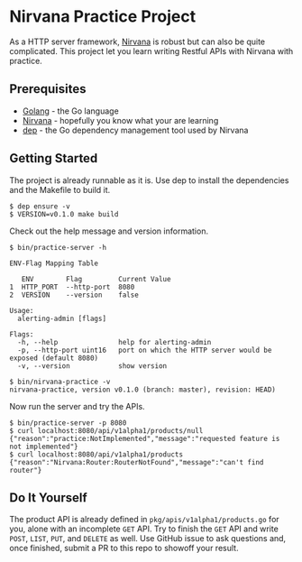 # Nirvana Practice Project

As a HTTP server framework, [Nirvana](https://github.com/caicloud/nirvana) is robust but can also be quite complicated. This project let you learn writing Restful APIs with Nirvana with practice.

## Prerequisites

 - [Golang](https://golang.org/dl/) - the Go language  
 - [Nirvana](https://github.com/caicloud/nirvana) - hopefully you know what your are learning
 - [dep](https://github.com/golang/dep) - the Go dependency management tool used by Nirvana

## Getting Started

The project is already runnable as it is. Use dep to install the dependencies and the Makefile to build it.

```
$ dep ensure -v
$ VERSION=v0.1.0 make build
```

Check out the help message and version information.

```
$ bin/practice-server -h

ENV-Flag Mapping Table

   ENV        Flag         Current Value  
1  HTTP_PORT  --http-port  8080           
2  VERSION    --version    false

Usage:
  alerting-admin [flags]

Flags:
  -h, --help               help for alerting-admin
  -p, --http-port uint16   port on which the HTTP server would be exposed (default 8080)
  -v, --version            show version

$ bin/nirvana-practice -v
nirvana-practice, version v0.1.0 (branch: master), revision: HEAD)
```

Now run the server and try the APIs.

```
$ bin/practice-server -p 8080
$ curl localhost:8080/api/v1alpha1/products/null
{"reason":"practice:NotImplemented","message":"requested feature is not implemented"}
$ curl localhost:8080/api/v1alpha1/products
{"reason":"Nirvana:Router:RouterNotFound","message":"can't find router"}
```

## Do It Yourself

The product API is already defined in `pkg/apis/v1alpha1/products.go` for you, alone with an incomplete `GET` API. Try to finish the `GET` API and write `POST`, `LIST`, `PUT`, and `DELETE` as well. Use GitHub issue to ask questions and, once finished, submit a PR to this repo to showoff your result. 
